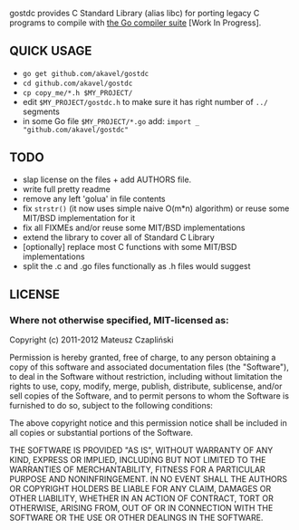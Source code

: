 gostdc provides C Standard Library (alias libc) for porting legacy C programs to compile with [the Go compiler suite][goc] [Work In Progress].

  [goc]: http://golang.org/cmd/cc/

QUICK USAGE
-----------

  * `go get github.com/akavel/gostdc`
  * `cd github.com/akavel/gostdc`
  * `cp copy_me/*.h $MY_PROJECT/`
  * edit `$MY_PROJECT/gostdc.h` to make sure it has right number of `../` segments
  * in some Go file `$MY_PROJECT/*.go` add: `import _ "github.com/akavel/gostdc"`


TODO
----

  * slap license on the files + add AUTHORS file.
  * write full pretty readme
  * remove any left 'golua' in file contents
  * fix `strstr()` (it now uses simple naive O(m*n) algorithm) or
    reuse some MIT/BSD implementation for it
  * fix all FIXMEs and/or reuse some MIT/BSD implementations
  * extend the library to cover all of Standard C Library
  * [optionally] replace most C functions with some MIT/BSD
    implementations
  * split the .c and .go files functionally as .h files would suggest


LICENSE
-------

### Where not otherwise specified, MIT-licensed as:


Copyright (c) 2011-2012 Mateusz Czapliński

Permission is hereby granted, free of charge, to any person obtaining a copy
of this software and associated documentation files (the "Software"), to deal
in the Software without restriction, including without limitation the rights
to use, copy, modify, merge, publish, distribute, sublicense, and/or sell
copies of the Software, and to permit persons to whom the Software is
furnished to do so, subject to the following conditions:

The above copyright notice and this permission notice shall be included in
all copies or substantial portions of the Software.

THE SOFTWARE IS PROVIDED "AS IS", WITHOUT WARRANTY OF ANY KIND, EXPRESS OR
IMPLIED, INCLUDING BUT NOT LIMITED TO THE WARRANTIES OF MERCHANTABILITY,
FITNESS FOR A PARTICULAR PURPOSE AND NONINFRINGEMENT. IN NO EVENT SHALL THE
AUTHORS OR COPYRIGHT HOLDERS BE LIABLE FOR ANY CLAIM, DAMAGES OR OTHER
LIABILITY, WHETHER IN AN ACTION OF CONTRACT, TORT OR OTHERWISE, ARISING FROM,
OUT OF OR IN CONNECTION WITH THE SOFTWARE OR THE USE OR OTHER DEALINGS IN
THE SOFTWARE.
